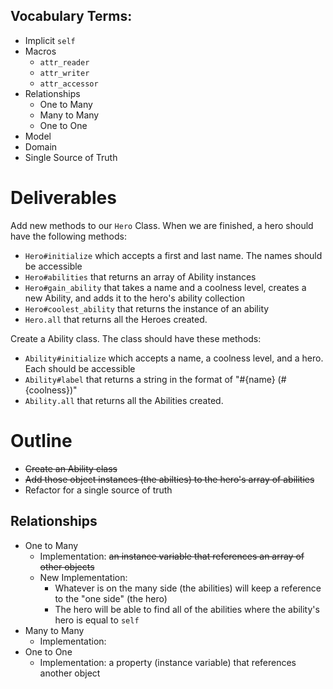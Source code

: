 ## Vocabulary Terms:

- Implicit `self`
- Macros
  - `attr_reader`
  - `attr_writer`
  - `attr_accessor`
- Relationships
  - One to Many
  - Many to Many
  - One to One
- Model
- Domain
- Single Source of Truth



# Deliverables

Add new methods to our `Hero` Class. When we are finished, a hero should have the following methods:

- `Hero#initialize` which accepts a first and last name. The names should be accessible
- `Hero#abilities` that returns an array of Ability instances
- `Hero#gain_ability` that takes a name and a coolness level, creates a new Ability, and adds it to the hero's ability collection
- `Hero#coolest_ability` that returns the instance of an ability
- `Hero.all` that returns all the Heroes created.

Create a Ability class. The class should have these methods:

- `Ability#initialize` which accepts a name, a coolness level, and a hero. Each should be accessible
- `Ability#label` that returns a string in the format of "#{name} (#{coolness})"
- `Ability.all` that returns all the Abilities created.



# Outline

* ~~Create an Ability class~~
* ~~Add those object instances (the abilties) to the hero's array of abilities~~
* Refactor for a single source of truth



## Relationships

* One to Many
  * Implementation: ~~an instance variable that references an array of other objects~~
  * New Implementation:
    * Whatever is on the many side (the abilities) will keep a reference to the "one side" (the hero)
    * The hero will be able to find all of the abilities where the ability's hero is equal to `self`
* Many to Many
  * Implementation:
* One to One
  * Implementation: a property (instance variable) that references another object

